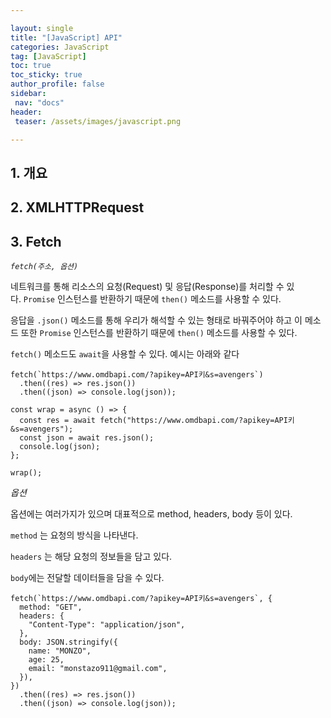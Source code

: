 ```yaml
---

layout: single
title: "[JavaScript] API"
categories: JavaScript
tag: [JavaScript]
toc: true
toc_sticky: true
author_profile: false
sidebar:
 nav: "docs"
header:
 teaser: /assets/images/javascript.png

---
```




## 1. 개요

## 2. XMLHTTPRequest

## 3. Fetch

*`fetch(주소, 옵션)`*

네트워크를 통해 리소스의 요청(Request) 및 응답(Response)를 처리할 수 있다. `Promise` 인스턴스를 반환하기 때문에 `then()` 메소드를 사용할 수 있다.

응답을 `.json()` 메소드를 통해 우리가 해석할 수 있는 형태로 바꿔주어야 하고 이 메소드 또한 `Promise` 인스턴스를 반환하기 때문에 `then()` 메소드를 사용할 수 있다.

`fetch()` 메소드도 `await`을 사용할 수 있다. 예시는 아래와 같다

```
fetch(`https://www.omdbapi.com/?apikey=API키&s=avengers`)
  .then((res) => res.json())
  .then((json) => console.log(json));

const wrap = async () => {
  const res = await fetch("https://www.omdbapi.com/?apikey=API키&s=avengers");
  const json = await res.json();
  console.log(json);
};

wrap();
```

*옵션*

옵션에는 여러가지가 있으며 대표적으로 method, headers, body 등이 있다.

`method` 는 요청의 방식을 나타낸다.

`headers` 는 해당 요청의 정보들을 담고 있다.

`body`에는 전달할 데이터들을 담을 수 있다.

```
fetch(`https://www.omdbapi.com/?apikey=API키&s=avengers`, {
  method: "GET",
  headers: {
    "Content-Type": "application/json",
  },
  body: JSON.stringify({
    name: "MONZO",
    age: 25,
    email: "monstazo911@gmail.com",
  }),
})
  .then((res) => res.json())
  .then((json) => console.log(json));  
```
